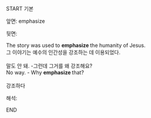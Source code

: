 START
기본

앞면:
emphasize


뒷면:
<div><div><div>The story was used to <b>emphasize </b>the humanity of Jesus. </div><div>그 이야기는 예수의 인간성을 강조하는 데 이용되었다.<br></div></div></div><br><div><div>말도 안 돼. -그런데 그거를 왜 강조해요?</div></div><div><div>No way. - Why <b>emphasize </b>that?</div></div><br>강조하다<br>


해석:

END